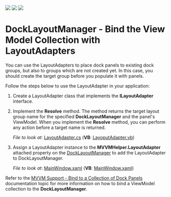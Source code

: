 <!-- default badges list -->
![](https://img.shields.io/endpoint?url=https://codecentral.devexpress.com/api/v1/VersionRange/328663136/20.2.3%2B)
[![](https://img.shields.io/badge/Open_in_DevExpress_Support_Center-FF7200?style=flat-square&logo=DevExpress&logoColor=white)](https://supportcenter.devexpress.com/ticket/details/T963699)
[![](https://img.shields.io/badge/📖_How_to_use_DevExpress_Examples-e9f6fc?style=flat-square)](https://docs.devexpress.com/GeneralInformation/403183)
<!-- default badges end -->
# DockLayoutManager - Bind the View Model Collection with LayoutAdapters
You can use the LayoutAdapters to place dock panels to existing dock groups, but also to groups which are not created yet. In this case, you should create the target group before you populate it with panels.

Follow the steps below to use the LayoutAdapter in your application:

1. Create a LayoutAdapter class that implements the **ILayoutAdapter** interface.

2. Implement the **Resolve** method. The method returns the target layout group name for the specified **DockLayoutManager** and the panel's ViewModel. When you implement the **Resolve** method, you can perform any action before a target name is returned. 

     *File to look at*: [LayoutAdapter.cs](./CS/DXSample/Common/LayoutAdapter.cs) (**VB**: [LayoputAdapter.vb](./VB/DXSample/Common/LayoutAdapter.vb))

3. Assign a LayoutAdapter instance to the **MVVMHelper.LayoutAdapter** attached property on the [DockLayoutManager](https://docs.devexpress.com/wpf/DevExpress.Xpf.Docking.DockLayoutManager) to add the LayoutAdapter to DockLayoutManager.

     *File to look at*: [MainWindow.xaml](./CS/DXSample/MainWindow.xaml) (**VB**: [MainWindow.xaml](./VB/DXSample/MainWindow.xaml))

Refer to the [MVVM Support - Bind to a Collection of Dock Panels](https://docs.devexpress.com/WPF/11386/#non-existing-dock-panels-advanced) documentation topic for more information on how to bind a ViewModel collection to the **DockLayoutManager**.
